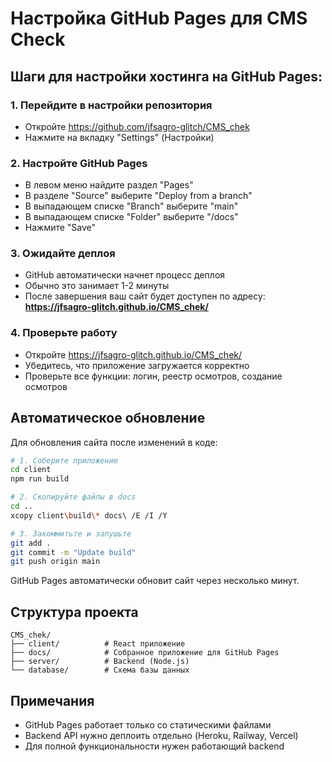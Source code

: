 # Настройка GitHub Pages для CMS Check

## Шаги для настройки хостинга на GitHub Pages:

### 1. Перейдите в настройки репозитория
- Откройте https://github.com/jfsagro-glitch/CMS_chek
- Нажмите на вкладку "Settings" (Настройки)

### 2. Настройте GitHub Pages
- В левом меню найдите раздел "Pages"
- В разделе "Source" выберите "Deploy from a branch"
- В выпадающем списке "Branch" выберите "main"
- В выпадающем списке "Folder" выберите "/docs"
- Нажмите "Save"

### 3. Ожидайте деплоя
- GitHub автоматически начнет процесс деплоя
- Обычно это занимает 1-2 минуты
- После завершения ваш сайт будет доступен по адресу:
  **https://jfsagro-glitch.github.io/CMS_chek/**

### 4. Проверьте работу
- Откройте https://jfsagro-glitch.github.io/CMS_chek/
- Убедитесь, что приложение загружается корректно
- Проверьте все функции: логин, реестр осмотров, создание осмотров

## Автоматическое обновление

Для обновления сайта после изменений в коде:

```bash
# 1. Соберите приложение
cd client
npm run build

# 2. Скопируйте файлы в docs
cd ..
xcopy client\build\* docs\ /E /I /Y

# 3. Закоммитьте и запушьте
git add .
git commit -m "Update build"
git push origin main
```

GitHub Pages автоматически обновит сайт через несколько минут.

## Структура проекта

```
CMS_chek/
├── client/          # React приложение
├── docs/            # Собранное приложение для GitHub Pages
├── server/          # Backend (Node.js)
└── database/        # Схема базы данных
```

## Примечания

- GitHub Pages работает только со статическими файлами
- Backend API нужно деплоить отдельно (Heroku, Railway, Vercel)
- Для полной функциональности нужен работающий backend
